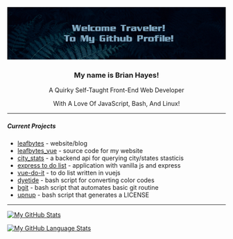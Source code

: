 <!-- [alt text]("./assets/leaves_banner.png") -->
<img src="https://raw.githubusercontent.com/tomit4/tomit4/main/assets/leaves_banner.png">
<h3 align="center">My name is Brian Hayes!</h3>
<p align="center">A Quirky Self-Taught Front-End Web Developer</p>
<p align="center">With A Love Of JavaScript, Bash, And Linux!</p>

---

##### Current Projects

* [leafbytes](https://leafbytes.com) - website/blog
* [leafbytes_vue](https://github.com/tomit4/leafbytes_vue) - source code for my website
* [city_stats](https://github.com/tomit4/city_stats) - a backend api for querying city/states stasticis
* [express to do list](https://github.com/tomit4/express_todo) - application with vanilla js and express
* [vue-do-it](https://github.com/tomit4/vue_do_it) - to do list written in vuejs
* [dyetide](https://github.com/tomit4/dyetide) - bash script for converting color codes
* [bgit](https://github.com/tomit4/bgit) - bash script that automates basic git routine
* [upnup](https://github.com/tomit4/upnup) - bash script that generates a LICENSE

---

[![My GitHub Stats](https://github-readme-stats.vercel.app/api/?username=tomit4&count_private=true&theme=transparent&showicons=true&hide_rank=true&hide_title=true&disable_animations=true)]()

[![My GitHub Language Stats](https://github-readme-stats.vercel.app/api/top-langs/?username=tomit4&langs_count=6&theme=transparent&hide_title=true&layout=compact)]()
